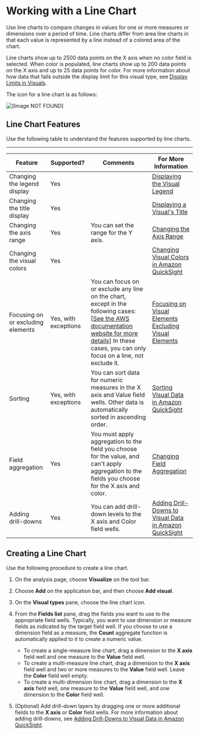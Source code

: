 # Working with a Line Chart<a name="line-chart"></a>

Use line charts to compare changes in values for one or more measures or dimensions over a period of time\. Line charts differ from area line charts in that each value is represented by a line instead of a colored area of the chart\.

Line charts show up to 2500 data points on the X axis when no color field is selected\. When color is populated, line charts show up to 200 data points on the X axis and up to 25 data points for color\. For more information about how data that falls outside the display limit for this visual type, see [Display Limits in Visuals](working-with-visual-types.md#display-limits)\.

The icon for a line chart is as follows:

![\[Image NOT FOUND\]](http://docs.aws.amazon.com/quicksight/latest/user/images/line-chart.png)

## Line Chart Features<a name="line-chart-features"></a>

Use the following table to understand the features supported by line charts\.


****  

| Feature | Supported? | Comments | For More Information | 
| --- | --- | --- | --- | 
| Changing the legend display | Yes |  | [Displaying the Visual Legend](formatting-a-visual.md#displaying-the-visual-legend) | 
| Changing the title display | Yes |  | [Displaying a Visual's Title](formatting-a-visual.md#displaying-visual-title) | 
| Changing the axis range | Yes | You can set the range for the Y axis\. | [Changing the Axis Range](formatting-a-visual.md#changing-axis-range) | 
| Changing the visual colors | Yes |  | [Changing Visual Colors in Amazon QuickSight](changing-visual-colors.md) | 
| Focusing on or excluding elements | Yes, with exceptions | You can focus on or exclude any line on the chart, except in the following cases: [\[See the AWS documentation website for more details\]](http://docs.aws.amazon.com/quicksight/latest/user/line-chart.html) In these cases, you can only focus on a line, not exclude it\. |  [Focusing on Visual Elements](focusing-on-visual-elements.md) [Excluding Visual Elements](excluding-visual-elements.md) | 
| Sorting | Yes, with exceptions | You can sort data for numeric measures in the X axis and Value field wells\. Other data is automatically sorted in ascending order\. | [Sorting Visual Data in Amazon QuickSight](sorting-visual-data.md) | 
| Field aggregation | Yes | You must apply aggregation to the field you choose for the value, and can't apply aggregation to the fields you choose for the X axis and color\. | [Changing Field Aggregation](changing-field-aggregation.md) | 
| Adding drill\-downs | Yes | You can add drill\-down levels to the X axis and Color field wells\. | [Adding Drill\-Downs to Visual Data in Amazon QuickSight](adding-drill-downs.md) | 

## Creating a Line Chart<a name="create-measure-line-chart"></a>

Use the following procedure to create a line chart\.

1. On the analysis page, choose **Visualize** on the tool bar\.

1. Choose **Add** on the application bar, and then choose **Add visual**\.

1. On the **Visual types** pane, choose the line chart icon\.

1. From the **Fields list** pane, drag the fields you want to use to the appropriate field wells\. Typically, you want to use dimension or measure fields as indicated by the target field well\. If you choose to use a dimension field as a measure, the **Count** aggregate function is automatically applied to it to create a numeric value\.
   + To create a single\-measure line chart, drag a dimension to the **X axis** field well and one measure to the **Value** field well\.
   + To create a multi\-measure line chart, drag a dimension to the **X axis** field well and two or more measures to the **Value** field well\. Leave the **Color** field well empty\.
   + To create a multi\-dimension line chart, drag a dimension to the **X axis** field well, one measure to the **Value** field well, and one dimension to the **Color** field well\.

1. \(Optional\) Add drill\-down layers by dragging one or more additional fields to the **X axis** or **Color** field wells\. For more information about adding drill\-downs, see [Adding Drill\-Downs to Visual Data in Amazon QuickSight](adding-drill-downs.md)\. 